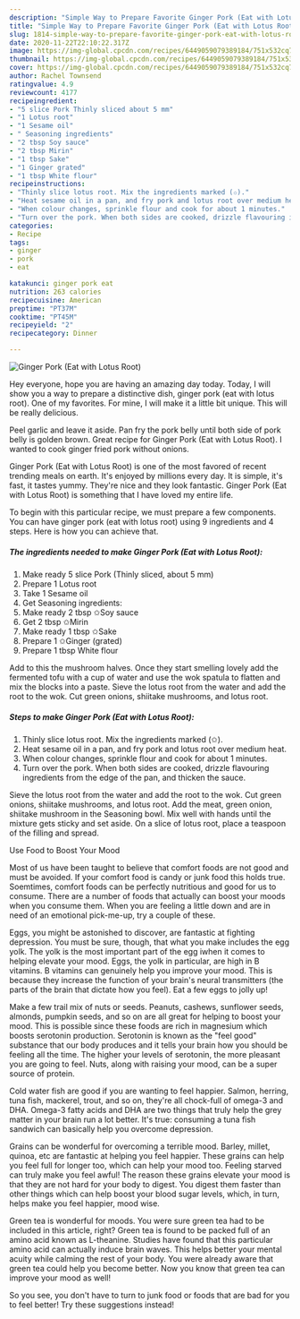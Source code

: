 ```yaml
---
description: "Simple Way to Prepare Favorite Ginger Pork (Eat with Lotus Root)"
title: "Simple Way to Prepare Favorite Ginger Pork (Eat with Lotus Root)"
slug: 1814-simple-way-to-prepare-favorite-ginger-pork-eat-with-lotus-root
date: 2020-11-22T22:10:22.317Z
image: https://img-global.cpcdn.com/recipes/6449059079389184/751x532cq70/ginger-pork-eat-with-lotus-root-recipe-main-photo.jpg
thumbnail: https://img-global.cpcdn.com/recipes/6449059079389184/751x532cq70/ginger-pork-eat-with-lotus-root-recipe-main-photo.jpg
cover: https://img-global.cpcdn.com/recipes/6449059079389184/751x532cq70/ginger-pork-eat-with-lotus-root-recipe-main-photo.jpg
author: Rachel Townsend
ratingvalue: 4.9
reviewcount: 4177
recipeingredient:
- "5 slice Pork Thinly sliced about 5 mm"
- "1 Lotus root"
- "1 Sesame oil"
- " Seasoning ingredients"
- "2 tbsp Soy sauce"
- "2 tbsp Mirin"
- "1 tbsp Sake"
- "1 Ginger grated"
- "1 tbsp White flour"
recipeinstructions:
- "Thinly slice lotus root. Mix the ingredients marked (✩)."
- "Heat sesame oil in a pan, and fry pork and lotus root over medium heat."
- "When colour changes, sprinkle flour and cook for about 1 minutes."
- "Turn over the pork. When both sides are cooked, drizzle flavouring ingredients from the edge of the pan, and thicken the sauce."
categories:
- Recipe
tags:
- ginger
- pork
- eat

katakunci: ginger pork eat 
nutrition: 263 calories
recipecuisine: American
preptime: "PT37M"
cooktime: "PT45M"
recipeyield: "2"
recipecategory: Dinner

---
```



![Ginger Pork (Eat with Lotus Root)](https://img-global.cpcdn.com/recipes/6449059079389184/751x532cq70/ginger-pork-eat-with-lotus-root-recipe-main-photo.jpg)

Hey everyone, hope you are having an amazing day today. Today, I will show you a way to prepare a distinctive dish, ginger pork (eat with lotus root). One of my favorites. For mine, I will make it a little bit unique. This will be really delicious.

Peel garlic and leave it aside. Pan fry the pork belly until both side of pork belly is golden brown. Great recipe for Ginger Pork (Eat with Lotus Root). I wanted to cook ginger fried pork without onions.

Ginger Pork (Eat with Lotus Root) is one of the most favored of recent trending meals on earth. It's enjoyed by millions every day. It is simple, it's fast, it tastes yummy. They're nice and they look fantastic. Ginger Pork (Eat with Lotus Root) is something that I have loved my entire life.


To begin with this particular recipe, we must prepare a few components. You can have ginger pork (eat with lotus root) using 9 ingredients and 4 steps. Here is how you can achieve that.

<!--inarticleads1-->

##### The ingredients needed to make Ginger Pork (Eat with Lotus Root):

1. Make ready 5 slice Pork (Thinly sliced, about 5 mm)
1. Prepare 1 Lotus root
1. Take 1 Sesame oil
1. Get  Seasoning ingredients:
1. Make ready 2 tbsp ✩Soy sauce
1. Get 2 tbsp ✩Mirin
1. Make ready 1 tbsp ✩Sake
1. Prepare 1 ✩Ginger (grated)
1. Prepare 1 tbsp White flour


Add to this the mushroom halves. Once they start smelling lovely add the fermented tofu with a cup of water and use the wok spatula to flatten and mix the blocks into a paste. Sieve the lotus root from the water and add the root to the wok. Cut green onions, shiitake mushrooms, and lotus root. 

<!--inarticleads2-->

##### Steps to make Ginger Pork (Eat with Lotus Root):

1. Thinly slice lotus root. Mix the ingredients marked (✩).
1. Heat sesame oil in a pan, and fry pork and lotus root over medium heat.
1. When colour changes, sprinkle flour and cook for about 1 minutes.
1. Turn over the pork. When both sides are cooked, drizzle flavouring ingredients from the edge of the pan, and thicken the sauce.


Sieve the lotus root from the water and add the root to the wok. Cut green onions, shiitake mushrooms, and lotus root. Add the meat, green onion, shiitake mushroom in the Seasoning bowl. Mix well with hands until the mixture gets sticky and set aside. On a slice of lotus root, place a teaspoon of the filling and spread. 

Use Food to Boost Your Mood


Most of us have been taught to believe that comfort foods are not good and must be avoided. If your comfort food is candy or junk food this holds true. Soemtimes, comfort foods can be perfectly nutritious and good for us to consume. There are a number of foods that actually can boost your moods when you consume them. When you are feeling a little down and are in need of an emotional pick-me-up, try a couple of these.

Eggs, you might be astonished to discover, are fantastic at fighting depression. You must be sure, though, that what you make includes the egg yolk. The yolk is the most important part of the egg iwhen it comes to helping elevate your mood. Eggs, the yolk in particular, are high in B vitamins. B vitamins can genuinely help you improve your mood. This is because they increase the function of your brain's neural transmitters (the parts of the brain that dictate how you feel). Eat a few eggs to jolly up!

Make a few trail mix of nuts or seeds. Peanuts, cashews, sunflower seeds, almonds, pumpkin seeds, and so on are all great for helping to boost your mood. This is possible since these foods are rich in magnesium which boosts serotonin production. Serotonin is known as the "feel good" substance that our body produces and it tells your brain how you should be feeling all the time. The higher your levels of serotonin, the more pleasant you are going to feel. Nuts, along with raising your mood, can be a super source of protein.

Cold water fish are good if you are wanting to feel happier. Salmon, herring, tuna fish, mackerel, trout, and so on, they're all chock-full of omega-3 and DHA. Omega-3 fatty acids and DHA are two things that truly help the grey matter in your brain run a lot better. It's true: consuming a tuna fish sandwich can basically help you overcome depression. 

Grains can be wonderful for overcoming a terrible mood. Barley, millet, quinoa, etc are fantastic at helping you feel happier. These grains can help you feel full for longer too, which can help your mood too. Feeling starved can truly make you feel awful! The reason these grains elevate your mood is that they are not hard for your body to digest. You digest them faster than other things which can help boost your blood sugar levels, which, in turn, helps make you feel happier, mood wise.

Green tea is wonderful for moods. You were sure green tea had to be included in this article, right? Green tea is found to be packed full of an amino acid known as L-theanine. Studies have found that this particular amino acid can actually induce brain waves. This helps better your mental acuity while calming the rest of your body. You were already aware that green tea could help you become better. Now you know that green tea can improve your mood as well!

So you see, you don't have to turn to junk food or foods that are bad for you to feel better! Try  these suggestions  instead!

